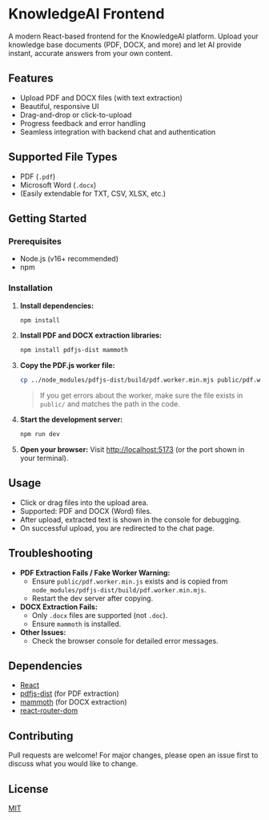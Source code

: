 # KnowledgeAI Frontend

A modern React-based frontend for the KnowledgeAI platform. Upload your knowledge base documents (PDF, DOCX, and more) and let AI provide instant, accurate answers from your own content.

## Features
- Upload PDF and DOCX files (with text extraction)
- Beautiful, responsive UI
- Drag-and-drop or click-to-upload
- Progress feedback and error handling
- Seamless integration with backend chat and authentication

## Supported File Types
- PDF (`.pdf`)
- Microsoft Word (`.docx`)
- (Easily extendable for TXT, CSV, XLSX, etc.)

## Getting Started

### Prerequisites
- Node.js (v16+ recommended)
- npm

### Installation

1. **Install dependencies:**
   ```sh
   npm install
   ```

2. **Install PDF and DOCX extraction libraries:**
   ```sh
   npm install pdfjs-dist mammoth
   ```

3. **Copy the PDF.js worker file:**
   ```sh
   cp ../node_modules/pdfjs-dist/build/pdf.worker.min.mjs public/pdf.worker.min.js
   ```
   > If you get errors about the worker, make sure the file exists in `public/` and matches the path in the code.

4. **Start the development server:**
   ```sh
   npm run dev
   ```

5. **Open your browser:**
   Visit [http://localhost:5173](http://localhost:5173) (or the port shown in your terminal).

## Usage
- Click or drag files into the upload area.
- Supported: PDF and DOCX (Word) files.
- After upload, extracted text is shown in the console for debugging.
- On successful upload, you are redirected to the chat page.

## Troubleshooting
- **PDF Extraction Fails / Fake Worker Warning:**
  - Ensure `public/pdf.worker.min.js` exists and is copied from `node_modules/pdfjs-dist/build/pdf.worker.min.mjs`.
  - Restart the dev server after copying.
- **DOCX Extraction Fails:**
  - Only `.docx` files are supported (not `.doc`).
  - Ensure `mammoth` is installed.
- **Other Issues:**
  - Check the browser console for detailed error messages.

## Dependencies
- [React](https://reactjs.org/)
- [pdfjs-dist](https://github.com/mozilla/pdf.js) (for PDF extraction)
- [mammoth](https://github.com/mwilliamson/mammoth.js) (for DOCX extraction)
- [react-router-dom](https://reactrouter.com/)

## Contributing
Pull requests are welcome! For major changes, please open an issue first to discuss what you would like to change.

## License
[MIT](../LICENSE)
